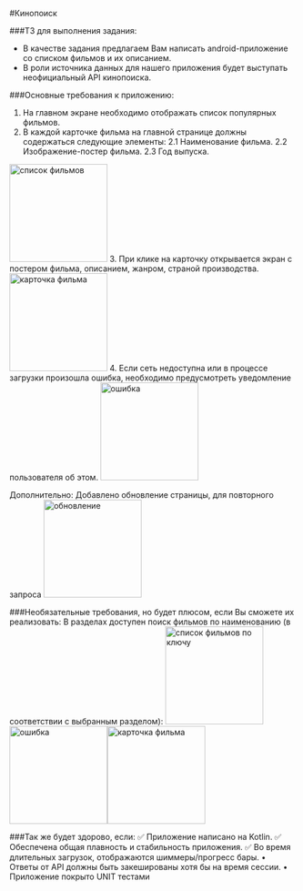 #Кинопоиск

###ТЗ для выполнения задания:
- В качестве задания предлагаем Вам написать android-приложение со списком фильмов и их 
описанием.
- В роли источника данных для нашего приложения будет выступать неофициальный API кинопоиска.

###Основные требования к приложению:
1. На главном экране необходимо отображать список популярных фильмов.
2. В каждой карточке фильма на главной странице должны содержаться следующие элементы:
2.1 Наименование фильма.
2.2 Изображение-постер фильма.
2.3 Год выпуска.
<img width="172" alt="список фильмов" src="https://user-images.githubusercontent.com/99499702/216795896-f9d6c7d1-1c47-4e53-9bc4-3842a9f58cb0.png">
3. При клике на карточку открывается экран с постером фильма, описанием, жанром, страной 
производства.
<img width="172" alt="карточка фильма" src="https://user-images.githubusercontent.com/99499702/216795941-636d6a9d-dd18-4cfd-9124-0666e8503bf4.png">
4. Если сеть недоступна или в процессе загрузки произошла ошибка, необходимо предусмотреть 
уведомление пользователя об этом.
<img width="172" alt="ошибка" src="https://user-images.githubusercontent.com/99499702/216795986-73d5c54b-bed2-49c5-886e-7a6038afa045.png">

Дополнительно: Добавлено обновление страницы, для повторного запроса
<img width="172" alt="обновление" src="https://user-images.githubusercontent.com/99499702/216796034-890d150d-1054-4e6f-8d93-dcc3e4826686.png">

###Необязательные требования, но будет плюсом, если Вы сможете их реализовать:
 В разделах доступен поиск фильмов по наименованию (в соответствии с выбранным разделом):
<img width="172" alt="список фильмов по ключу" src="https://user-images.githubusercontent.com/99499702/216796092-ae50ed61-43e6-402e-90b9-3633602b9844.png"> <img width="172" alt="ошибка" src="https://user-images.githubusercontent.com/99499702/216796100-114f327e-3b6f-4db7-b223-baec3f8bd672.png"><img width="172" alt="карточка фильма" src="https://user-images.githubusercontent.com/99499702/216796103-edd04235-b2ae-441e-a8ed-339cd4483ade.png">

###Так же будет здорово, если:
✅ Приложение написано на Kotlin.
✅ Обеспечена общая плавность и стабильность приложения.
✅ Во время длительных загрузок, отображаются шиммеры/прогресс бары.
• Ответы от API должны быть закешированы хотя бы на время сессии.
• Приложение покрыто UNIT тестами
